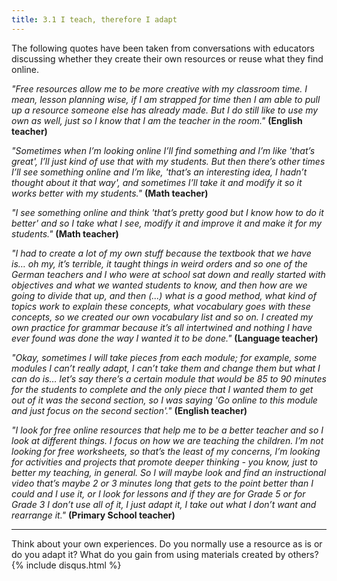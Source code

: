 ```yaml
---
title: 3.1 I teach, therefore I adapt
---
```


The following quotes have been taken from conversations with educators discussing whether they create their own resources or reuse what they find online.

*"Free resources allow me to be more creative with my classroom time. I mean, lesson planning wise, if I am strapped for time then I am able to pull up a resource someone else has already made.  But I do still like to use my own as well, just so I know that I am the teacher in the room."* **(English teacher)**

*"Sometimes when I’m looking online I’ll find something and I’m like 'that’s great', I’ll just kind of use that with my students. But then there’s other times I’ll see something online and I’m like, 'that’s an interesting idea, I hadn’t thought about it that way', and sometimes I’ll take it and modify it so it works better with my students."* **(Math teacher)** 

*"I see something online and think 'that’s pretty good but I know how to do it better' and so I take what I see, modify it and improve it and make it for my students."* **(Math teacher)** 

*"I had to create a lot of my own stuff because the textbook that we have is… oh my, it’s terrible, it taught things in weird orders and so one of the German teachers and I who were at school sat down and really started with objectives and what we wanted students to know, and then how are we going to divide that up, and then (...) what is a good method, what kind of topics work to explain these concepts, what vocabulary goes with these concepts, so we created our own vocabulary list and so on. I created my own practice for grammar because it’s all intertwined and nothing I have ever found was done the way I wanted it to be done."* **(Language teacher)**

*"Okay, sometimes I will take pieces from each module; for example, some modules I can’t really adapt, I can’t take them and change them but what I can do is… let’s say there’s a certain module that would be 85 to 90 minutes for the students to complete and the only piece that I wanted them to get out of it was the second section, so I was saying 'Go online to this module and just focus on the second section'."* **(English teacher)**

*"I look for free online resources that help me to be a better teacher and so I look at different things. I focus on how we are teaching the children. I’m not looking for free worksheets, so that’s the least of my concerns, I’m looking for activities and projects that promote deeper thinking - you know, just to better my teaching, in general. So I will maybe look and find an instructional video that’s maybe 2 or 3 minutes long that gets to the point better than I could and I use it, or I look for lessons and if they are for Grade 5 or for Grade 3 I don’t use all of it, I just adapt it, I take out what I don’t want and rearrange it."* **(Primary School teacher)**


----------

Think about your own experiences. Do you normally use a resource as is or do you adapt it? What do you gain from using materials created by others?
{% include disqus.html %}
